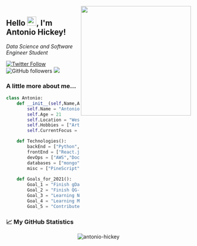<img align='right' src="https://blog.cloudlayer.io/content/images/2020/12/coding-freak.gif" width="300">
<H2> Hello <img src="https://media.giphy.com/media/hvRJCLFzcasrR4ia7z/giphy.gif" width="25px">, I'm Antonio Hickey!</H2>

<p><em>Data Science and Software Engineer Student</em></p>

[![Twitter Follow](https://img.shields.io/twitter/follow/QuantsGambit?label=Follow)](https://twitter.com/intent/follow?screen_name=QuantsGambit)
![GitHub followers](https://img.shields.io/github/followers/antonio-hickey?label=Follow&style=social)
![](https://visitor-badge.glitch.me/badge?page_id=antonio-hickey.antonio-hickey)

### A little more about me...
```python
class Antonio:
    def __init__(self,Name,Age,Location,Hobbies):
        self.Name = "Antonio Hickey"
        self.Age = 21
        self.Location = "West Palm Beach, Florida"
        self.Hobbies = ["Art","Financial Markets","Macro Economics","Geopolitics","Learning New Things"]
        self.CurrentFocus = "Data Science"

    def Technologies():
        backEnd = ["Python","Java","JavaScript","GO"]
        frontEnd = ["React.js","CSS","HTML","JavaScript","SASS"]
        devOps = ["AWS","Docker🐳","Nginx","Git"]
        databases = ["mongo","MySQL","sqlite"]
        misc = ["PineScript","Selenium","PyTorch","Plotly"]
    
    def Goals_for_2021():
        Goal_1 = "Finish gDash beta"
        Goal_2 = "Finish QG-Terminal beta"
        Goal_3 = "Learning NLP Algorithims"
        Goal_4 = "Learning More Web Development"
        Goal_5 = "Contribute To More Open Source Projects"
```

### 📈 My GitHub Statistics
<p align="center"> <img src="https://github-readme-stats.vercel.app/api?username=antonio-hickey&show_icons=true&theme=gotham" alt="antonio-hickey" />

<!--START_SECTION:waka-->

<!--END_SECTION:waka-->


